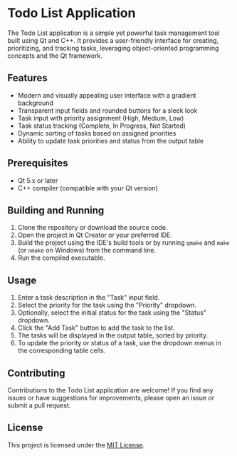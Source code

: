 # Todo List Application

The Todo List application is a simple yet powerful task management tool built using Qt and C++. It provides a user-friendly interface for creating, prioritizing, and tracking tasks, leveraging object-oriented programming concepts and the Qt framework.

## Features

- Modern and visually appealing user interface with a gradient background
- Transparent input fields and rounded buttons for a sleek look
- Task input with priority assignment (High, Medium, Low)
- Task status tracking (Complete, In Progress, Not Started)
- Dynamic sorting of tasks based on assigned priorities
- Ability to update task priorities and status from the output table

## Prerequisites

- Qt 5.x or later
- C++ compiler (compatible with your Qt version)

## Building and Running

1. Clone the repository or download the source code.
2. Open the project in Qt Creator or your preferred IDE.
3. Build the project using the IDE's build tools or by running `qmake` and `make` (or `nmake` on Windows) from the command line.
4. Run the compiled executable.

## Usage

1. Enter a task description in the "Task" input field.
2. Select the priority for the task using the "Priority" dropdown.
3. Optionally, select the initial status for the task using the "Status" dropdown.
4. Click the "Add Task" button to add the task to the list.
5. The tasks will be displayed in the output table, sorted by priority.
6. To update the priority or status of a task, use the dropdown menus in the corresponding table cells.

## Contributing

Contributions to the Todo List application are welcome! If you find any issues or have suggestions for improvements, please open an issue or submit a pull request.

## License

This project is licensed under the [MIT License](LICENSE).
